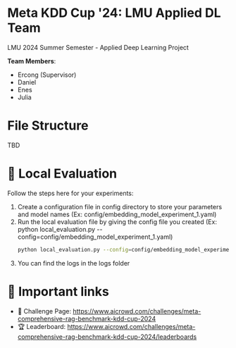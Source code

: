 # Meta KDD Cup '24: LMU Applied DL Team

LMU 2024 Summer Semester - Applied Deep Learning Project

**Team Members**:
* Ercong (Supervisor)
* Daniel
* Enes
* Julia


# File Structure
TBD


# 📏 Local Evaluation

Follow the steps here for your experiments:
1. Create a configuration file in config directory to store your parameters and model names (Ex: config/embedding_model_experiment_1.yaml)
2. Run the local evaluation file by giving the config file you created (Ex: python local_evaluation.py --config=config/embedding_model_experiment_1.yaml)
    ```bash
    python local_evaluation.py --config=config/embedding_model_experiment_1.yaml
    ```
3. You can find the logs in the logs folder 


# 📎 Important links

- 💪 Challenge Page: https://www.aicrowd.com/challenges/meta-comprehensive-rag-benchmark-kdd-cup-2024
- 🏆 Leaderboard: https://www.aicrowd.com/challenges/meta-comprehensive-rag-benchmark-kdd-cup-2024/leaderboards
